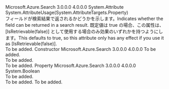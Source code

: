 <Type Name="IsRetrievableAttribute" FullName="Microsoft.Azure.Search.IsRetrievableAttribute">
  <TypeSignature Language="C#" Value="public class IsRetrievableAttribute : Attribute" />
  <TypeSignature Language="ILAsm" Value=".class public auto ansi beforefieldinit IsRetrievableAttribute extends System.Attribute" />
  <TypeSignature Language="DocId" Value="T:Microsoft.Azure.Search.IsRetrievableAttribute" />
  <TypeSignature Language="VB.NET" Value="Public Class IsRetrievableAttribute&#xA;Inherits Attribute" />
  <TypeSignature Language="F#" Value="type IsRetrievableAttribute = class&#xA;    inherit Attribute" />
  <AssemblyInfo>
    <AssemblyName>Microsoft.Azure.Search</AssemblyName>
    <AssemblyVersion>3.0.0.0</AssemblyVersion>
    <AssemblyVersion>4.0.0.0</AssemblyVersion>
  </AssemblyInfo>
  <Base>
    <BaseTypeName>System.Attribute</BaseTypeName>
  </Base>
  <Interfaces />
  <Attributes>
    <Attribute>
      <AttributeName>System.AttributeUsage(System.AttributeTargets.Property)</AttributeName>
    </Attribute>
  </Attributes>
  <Docs>
    <summary>
            <span data-ttu-id="3903b-101">フィールドが検索結果で返されるかどうかを示します。</span><span class="sxs-lookup"><span data-stu-id="3903b-101">Indicates whether the field can be returned in a search result.</span></span> <span data-ttu-id="3903b-102">既定値は true の場合、この属性は、[IsRetrievable(false)] として使用する場合のみ効果のいずれかを持つようにします。</span><span class="sxs-lookup"><span data-stu-id="3903b-102">This defaults to true, so this attribute only has any effect if you use it as [IsRetrievable(false)].</span></span>
            </summary>
    <remarks>To be added.</remarks>
  </Docs>
  <Members>
    <Member MemberName=".ctor">
      <MemberSignature Language="C#" Value="public IsRetrievableAttribute (bool isRetrievable);" />
      <MemberSignature Language="ILAsm" Value=".method public hidebysig specialname rtspecialname instance void .ctor(bool isRetrievable) cil managed" />
      <MemberSignature Language="DocId" Value="M:Microsoft.Azure.Search.IsRetrievableAttribute.#ctor(System.Boolean)" />
      <MemberSignature Language="VB.NET" Value="Public Sub New (isRetrievable As Boolean)" />
      <MemberSignature Language="F#" Value="new Microsoft.Azure.Search.IsRetrievableAttribute : bool -&gt; Microsoft.Azure.Search.IsRetrievableAttribute" Usage="new Microsoft.Azure.Search.IsRetrievableAttribute isRetrievable" />
      <MemberType>Constructor</MemberType>
      <AssemblyInfo>
        <AssemblyName>Microsoft.Azure.Search</AssemblyName>
        <AssemblyVersion>3.0.0.0</AssemblyVersion>
        <AssemblyVersion>4.0.0.0</AssemblyVersion>
      </AssemblyInfo>
      <Parameters>
        <Parameter Name="isRetrievable" Type="System.Boolean" />
      </Parameters>
      <Docs>
        <param name="isRetrievable">To be added.</param>
        <summary>To be added.</summary>
        <remarks>To be added.</remarks>
      </Docs>
    </Member>
    <Member MemberName="IsRetrievable">
      <MemberSignature Language="C#" Value="public bool IsRetrievable { get; }" />
      <MemberSignature Language="ILAsm" Value=".property instance bool IsRetrievable" />
      <MemberSignature Language="DocId" Value="P:Microsoft.Azure.Search.IsRetrievableAttribute.IsRetrievable" />
      <MemberSignature Language="VB.NET" Value="Public ReadOnly Property IsRetrievable As Boolean" />
      <MemberSignature Language="F#" Value="member this.IsRetrievable : bool" Usage="Microsoft.Azure.Search.IsRetrievableAttribute.IsRetrievable" />
      <MemberType>Property</MemberType>
      <AssemblyInfo>
        <AssemblyName>Microsoft.Azure.Search</AssemblyName>
        <AssemblyVersion>3.0.0.0</AssemblyVersion>
        <AssemblyVersion>4.0.0.0</AssemblyVersion>
      </AssemblyInfo>
      <ReturnValue>
        <ReturnType>System.Boolean</ReturnType>
      </ReturnValue>
      <Docs>
        <summary>To be added.</summary>
        <value>To be added.</value>
        <remarks>To be added.</remarks>
      </Docs>
    </Member>
  </Members>
</Type>